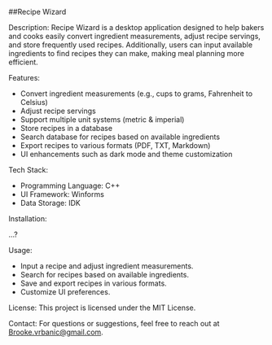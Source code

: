 ##Recipe Wizard

Description: Recipe Wizard is a desktop application designed to help bakers and cooks easily convert ingredient measurements, adjust recipe servings, and store frequently used recipes. Additionally, users can input available ingredients to find recipes they can make, making meal planning more efficient.

Features: 
  - Convert ingredient measurements (e.g., cups to grams, Fahrenheit to Celsius)
  - Adjust recipe servings
  - Support multiple unit systems (metric & imperial)
  - Store recipes in a database
  - Search database for recipes based on available ingredients
  - Export recipes to various formats (PDF, TXT, Markdown)
  - UI enhancements such as dark mode and theme customization

Tech Stack: 
  - Programming Language: C++
  - UI Framework: Winforms
  - Data Storage: IDK

Installation: 

...?

Usage: 
  - Input a recipe and adjust ingredient measurements.
  - Search for recipes based on available ingredients.
  - Save and export recipes in various formats.
  - Customize UI preferences.

License: This project is licensed under the MIT License.

Contact: For questions or suggestions, feel free to reach out at Brooke.vrbanic@gmail.com.
